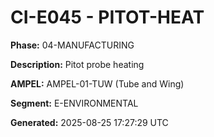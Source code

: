# CI-E045 - PITOT-HEAT

**Phase:** 04-MANUFACTURING

**Description:** Pitot probe heating

**AMPEL:** AMPEL-01-TUW (Tube and Wing)

**Segment:** E-ENVIRONMENTAL

**Generated:** 2025-08-25 17:27:29 UTC
